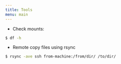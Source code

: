 ```yaml
---
title: Tools
menu: main
---
```


- Check mounts:
```bash
$ df -h
```

- Remote copy files using rsync
```bash
$ rsync -ave ssh from-machine:/from/dir/ /to/dir/
```

